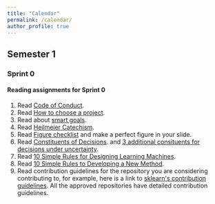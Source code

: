 ```yaml
---
title: "Calendar"
permalink: /calendar/
author_profile: true
---
```



## Semester 1

### Sprint 0

#### Reading assignments for Sprint 0

1. Read [Code of Conduct](https://neurodata.io/about/codeofconduct/).
2. Read [How to choose a project](https://bitsandbrains.io/2018/08/31/sig-and-feas.html).
3. Read about [smart goals](https://www.mindtools.com/a4wo118/smart-goals).
4. Read [Heilmeier Catechism](https://www.darpa.mil/work-with-us/heilmeier-catechism).
5. Read [Figure checklist](https://bitsandbrains.io/2018/09/08/figures.html) and make a perfect figure in your slide.
6. Read [Constituents of Decisions](https://bitsandbrains.io/2018/09/22/deciding-stuff.html). and [3 additional consituents for decisions under uncertainty](https://bitsandbrains.io/2018/09/23/probabilistic-decisions.html).
7. Read [10 Simple Rules for Designing Learning Machines](https://bitsandbrains.io/2018/09/24/modeling-desiderata.html).
8. Read [10 Simple Rules to Developing a New Method](https://bitsandbrains.io/2019/11/21/new-method.html).
9. Read contribution guidelines for the repository you are considering contributing to, for example, here is a link to [sklearn's contribution guidelines](https://scikit-learn.org/stable/developers/contributing.html#issues-for-new-contributors).  All the approved repositories have detailed contribution guidelines.
